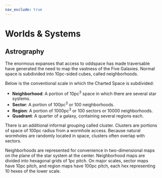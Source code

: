 ```yaml
---
nav_exclude: true 
---
```


# Worlds & Systems

## Astrography

The enormous expanses that access to oddspace has made traversable have generated the need to map the vastness of the Five Galaxies. 
Normal space is subdivided into 10pc-sided cubes, called neighborhoods. 

Below is the conventional scale in which the Charted Space is subdivided:
- **Neighborhood**: A portion of 10pc<sup>3</sup> space in which there are several star systems.
- **Sector**: A portion of 100pc<sup>3</sup> or 100 neighborhoods. 
- **Region**: A portion of 1000pc<sup>3</sup> or 100 sectors or 10000 neighborhoods.
- **Quadrant**: A quarter of a galaxy, containing several regions each.

There is an additional informal grouping called cluster. Clusters are portions of space of 100pc radius from a wormhole access.  Because natural wormholes are randomly located in space, clusters often overlap with sectors.

Neighborhoods are represented for convenience in two-dimensional maps on the plane of the star system at the center. Neighborhood maps are divided into hexagonal grids of 1pc pitch. On major scales, sector maps have 10pc pitch, and region maps have 100pc pitch, each hex representing 10 hexes of the lower scale.


